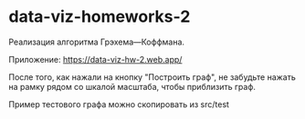 # data-viz-homeworks-2

Реализация алгоритма Грэхема—Коффмана.

Приложение: https://data-viz-hw-2.web.app/

После того, как нажали на кнопку "Построить граф", не забудьте нажать на рамку рядом со шкалой масштаба, чтобы приблизить граф.

Пример тестового графа можно скопировать из src/test
